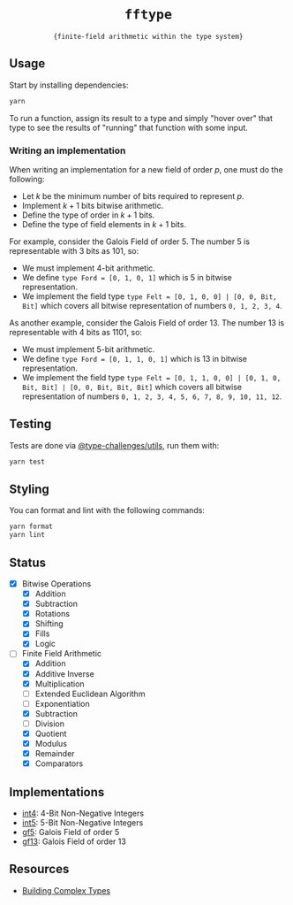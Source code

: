 <p align="center">
  <h1 align="center">
    <code>fftype</code>
  </h1>
  <p align="center">
    <code>{finite-field arithmetic within the type system}</code>
  </p>
</p>

## Usage

Start by installing dependencies:

```sh
yarn
```

To run a function, assign its result to a type and simply "hover over" that type to see the results of "running" that function with some input.

### Writing an implementation

When writing an implementation for a new field of order $p$, one must do the following:

- Let $k$ be the minimum number of bits required to represent $p$.
- Implement $k+1$ bits bitwise arithmetic.
- Define the type of order in $k+1$ bits.
- Define the type of field elements in $k+1$ bits.

For example, consider the Galois Field of order 5. The number 5 is representable with 3 bits as 101, so:

- We must implement 4-bit arithmetic.
- We define `type Ford = [0, 1, 0, 1]` which is 5 in bitwise representation.
- We implement the field type `type Felt = [0, 1, 0, 0] | [0, 0, Bit, Bit]` which covers all bitwise representation of numbers `0, 1, 2, 3, 4`.

As another example, consider the Galois Field of order 13. The number 13 is representable with 4 bits as 1101, so:

- We must implement 5-bit arithmetic.
- We define `type Ford = [0, 1, 1, 0, 1]` which is 13 in bitwise representation.
- We implement the field type `type Felt = [0, 1, 1, 0, 0] | [0, 1, 0, Bit, Bit] | [0, 0, Bit, Bit, Bit]` which covers all bitwise representation of numbers `0, 1, 2, 3, 4, 5, 6, 7, 8, 9, 10, 11, 12`.

## Testing

Tests are done via [@type-challenges/utils](https://github.com/SamVerschueren/@type-challenges/utils), run them with:

```sh
yarn test
```

## Styling

You can format and lint with the following commands:

```sh
yarn format
yarn lint
```

## Status

- [x] Bitwise Operations
  - [x] Addition
  - [x] Subtraction
  - [x] Rotations
  - [x] Shifting
  - [x] Fills
  - [x] Logic
- [ ] Finite Field Arithmetic
  - [x] Addition
  - [x] Additive Inverse
  - [x] Multiplication
  - [ ] Extended Euclidean Algorithm
  - [ ] Exponentiation
  - [x] Subtraction
  - [ ] Division
  - [x] Quotient
  - [x] Modulus
  - [x] Remainder
  - [x] Comparators

## Implementations

- [int4](./src/definitions/int4/): 4-Bit Non-Negative Integers
- [int5](./src/definitions/int5/): 5-Bit Non-Negative Integers
- [gf5](./src/definitions/gf5.d.ts): Galois Field of order 5
- [gf13](./src/definitions/gf13.d.ts): Galois Field of order 13

## Resources

- [Building Complex Types](https://medium.hexlabs.io/building-complex-types-in-typescript-804c973ce66f)
